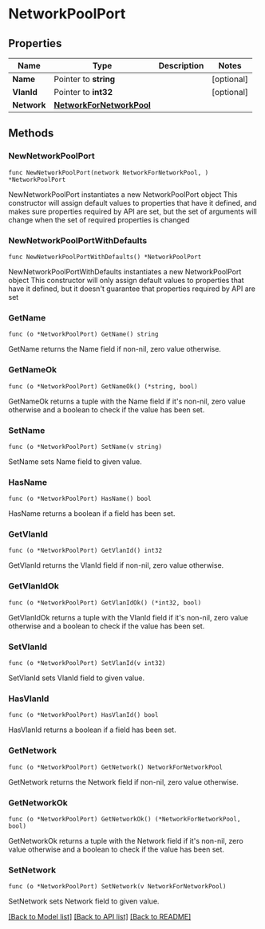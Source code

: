 # NetworkPoolPort

## Properties

Name | Type | Description | Notes
------------ | ------------- | ------------- | -------------
**Name** | Pointer to **string** |  | [optional] 
**VlanId** | Pointer to **int32** |  | [optional] 
**Network** | [**NetworkForNetworkPool**](NetworkForNetworkPool.md) |  | 

## Methods

### NewNetworkPoolPort

`func NewNetworkPoolPort(network NetworkForNetworkPool, ) *NetworkPoolPort`

NewNetworkPoolPort instantiates a new NetworkPoolPort object
This constructor will assign default values to properties that have it defined,
and makes sure properties required by API are set, but the set of arguments
will change when the set of required properties is changed

### NewNetworkPoolPortWithDefaults

`func NewNetworkPoolPortWithDefaults() *NetworkPoolPort`

NewNetworkPoolPortWithDefaults instantiates a new NetworkPoolPort object
This constructor will only assign default values to properties that have it defined,
but it doesn't guarantee that properties required by API are set

### GetName

`func (o *NetworkPoolPort) GetName() string`

GetName returns the Name field if non-nil, zero value otherwise.

### GetNameOk

`func (o *NetworkPoolPort) GetNameOk() (*string, bool)`

GetNameOk returns a tuple with the Name field if it's non-nil, zero value otherwise
and a boolean to check if the value has been set.

### SetName

`func (o *NetworkPoolPort) SetName(v string)`

SetName sets Name field to given value.

### HasName

`func (o *NetworkPoolPort) HasName() bool`

HasName returns a boolean if a field has been set.

### GetVlanId

`func (o *NetworkPoolPort) GetVlanId() int32`

GetVlanId returns the VlanId field if non-nil, zero value otherwise.

### GetVlanIdOk

`func (o *NetworkPoolPort) GetVlanIdOk() (*int32, bool)`

GetVlanIdOk returns a tuple with the VlanId field if it's non-nil, zero value otherwise
and a boolean to check if the value has been set.

### SetVlanId

`func (o *NetworkPoolPort) SetVlanId(v int32)`

SetVlanId sets VlanId field to given value.

### HasVlanId

`func (o *NetworkPoolPort) HasVlanId() bool`

HasVlanId returns a boolean if a field has been set.

### GetNetwork

`func (o *NetworkPoolPort) GetNetwork() NetworkForNetworkPool`

GetNetwork returns the Network field if non-nil, zero value otherwise.

### GetNetworkOk

`func (o *NetworkPoolPort) GetNetworkOk() (*NetworkForNetworkPool, bool)`

GetNetworkOk returns a tuple with the Network field if it's non-nil, zero value otherwise
and a boolean to check if the value has been set.

### SetNetwork

`func (o *NetworkPoolPort) SetNetwork(v NetworkForNetworkPool)`

SetNetwork sets Network field to given value.



[[Back to Model list]](../README.md#documentation-for-models) [[Back to API list]](../README.md#documentation-for-api-endpoints) [[Back to README]](../README.md)


